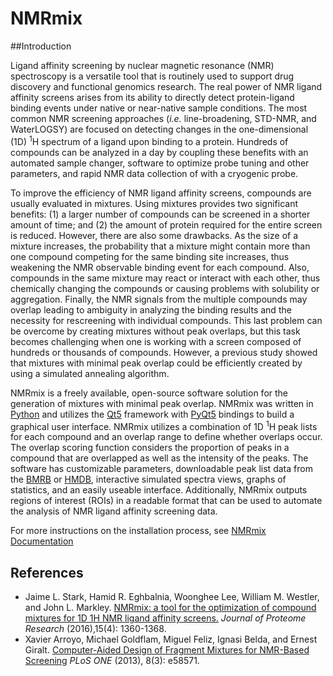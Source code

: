 # NMRmix

##Introduction

Ligand affinity screening by nuclear magnetic resonance (NMR) spectroscopy is a versatile tool that is routinely
used to support drug discovery and functional genomics research. The real power of NMR ligand affinity screens arises
from its ability to directly detect protein-ligand binding events under native or near-native sample conditions. The
most common NMR screening approaches (_i.e._ line-broadening, STD-NMR, and WaterLOGSY) are focused on detecting changes
in the one-dimensional (1D) <sup>1</sup>H spectrum of a ligand upon binding to a protein. Hundreds of compounds can be 
analyzed
in a day by coupling these benefits with an automated sample changer, software to optimize probe tuning and other
parameters, and rapid NMR data collection of with a cryogenic probe.

To improve the efficiency of NMR ligand affinity screens, compounds are usually evaluated in mixtures. Using mixtures
provides two significant benefits: (1) a larger number of compounds can be screened in a shorter amount of time; and
(2) the amount of protein required for the entire screen is reduced. However, there are also some drawbacks. As the
size of a mixture increases, the probability that a mixture might contain more than one compound competing for the
same binding site increases, thus weakening the NMR observable binding event for each compound. Also, compounds in
the same mixture may react or interact with each other, thus chemically changing the compounds or causing problems
with solubility or aggregation. Finally, the NMR signals from the multiple compounds may overlap leading to ambiguity
in analyzing the binding results and the necessity for rescreening with individual compounds. This last problem can
be overcome by creating mixtures without peak overlaps, but this task becomes challenging when one is working with a
screen composed of hundreds or thousands of compounds. However, a previous study showed that mixtures with minimal
peak overlap could be efficiently created by using a simulated annealing algorithm.

NMRmix is a freely available, open-source software solution for the generation of mixtures with minimal peak overlap.
NMRmix was written in [Python](https://www.python.org) and utilizes the [Qt5](http://www.qt.io) framework with 
[PyQt5](https://www.riverbankcomputing.com) bindings to build a graphical user
interface. NMRmix utilizes a combination of 1D <sup>1</sup>H peak lists for each compound and an overlap range to 
define whether
overlaps occur. The overlap scoring function considers the proportion of peaks in a compound that are overlapped as
well as the intensity of the peaks. The software has customizable parameters, downloadable peak list data from the
[BMRB](http://www.bmrb.wisc.edu/metabolomics/) or [HMDB](http://www.hmdb.ca), interactive simulated spectra views, 
graphs of statistics, and an easily useable interface.
Additionally, NMRmix outputs regions of interest (ROIs) in a readable format that can be used to automate the
analysis of NMR ligand affinity screening data.

For more instructions on the installation process, see [NMRmix Documentation](http://nmrmix.nmrfam.wisc.edu)

## References

* Jaime L. Stark, Hamid R. Eghbalnia, Woonghee Lee, William M. Westler, and John L. Markley. [NMRmix: a tool for the 
optimization of compound mixtures for 1D 1H NMR ligand affinity screens.](http://pubs.acs.org/doi/abs/10.1021/acs.jproteome.6b00121)
_Journal of Proteome Research_ (2016),15(4): 1360-1368.
* Xavier Arroyo, Michael Goldflam, Miguel Feliz, Ignasi Belda, and Ernest Giralt. [Computer-Aided Design of 
Fragment Mixtures for NMR-Based Screening](http://dx.plos.org/10.1371/journal.pone.0058571) _PLoS ONE_ (2013), 
8(3): e58571.